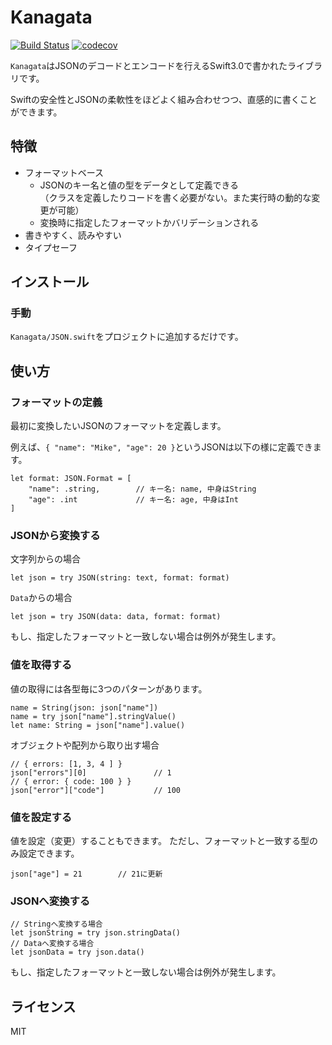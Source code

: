 # Kanagata

[![Build Status](https://travis-ci.org/mike-neko/Kanagata.svg?branch=master)](https://travis-ci.org/mike-neko/Kanagata)
[![codecov](https://codecov.io/gh/mike-neko/Kanagata/branch/master/graph/badge.svg)](https://codecov.io/gh/mike-neko/Kanagata)


`Kanagata`はJSONのデコードとエンコードを行えるSwift3.0で書かれたライブラリです。

Swiftの安全性とJSONの柔軟性をほどよく組み合わせつつ、直感的に書くことができます。

## 特徴
- フォーマットベース
  - JSONのキー名と値の型をデータとして定義できる  
（クラスを定義したりコードを書く必要がない。また実行時の動的な変更が可能）
  - 変換時に指定したフォーマットかバリデーションされる  
- 書きやすく、読みやすい 
- タイプセーフ

## インストール
### 手動
`Kanagata/JSON.swift`をプロジェクトに追加するだけです。

## 使い方

### フォーマットの定義
最初に変換したいJSONのフォーマットを定義します。

例えば、`{ "name": "Mike", "age": 20 }`というJSONは以下の様に定義できます。

```
let format: JSON.Format = [
    "name": .string,        // キー名: name, 中身はString
    "age": .int             // キー名: age, 中身はInt
]
```
### JSONから変換する

文字列からの場合
```
let json = try JSON(string: text, format: format)
```

`Data`からの場合
```
let json = try JSON(data: data, format: format)
```

もし、指定したフォーマットと一致しない場合は例外が発生します。

### 値を取得する
値の取得には各型毎に3つのパターンがあります。

```
name = String(json: json["name"])
name = try json["name"].stringValue()
let name: String = json["name"].value()
```

オブジェクトや配列から取り出す場合
```
// { errors: [1, 3, 4 ] }
json["errors"][0]               // 1
// { error: { code: 100 } }
json["error"]["code"]           // 100
```

### 値を設定する

値を設定（変更）することもできます。
ただし、フォーマットと一致する型のみ設定できます。

```
json["age"] = 21        // 21に更新
```

### JSONへ変換する

```
// Stringへ変換する場合
let jsonString = try json.stringData()
// Dataへ変換する場合
let jsonData = try json.data()
```

もし、指定したフォーマットと一致しない場合は例外が発生します。


## ライセンス

MIT
